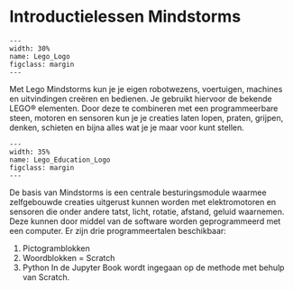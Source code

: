 # Introductielessen Mindstorms
```{figure} /LegoMindstorms/Figures/Lego_Logo.png
---
width: 30%
name: Lego_Logo
figclass: margin
---
```

Met Lego Mindstorms kun je je eigen robotwezens, voertuigen, machines en uitvindingen creëren en bedienen. Je gebruikt hiervoor de bekende LEGO® elementen. Door deze te combineren met een programmeerbare steen, motoren en sensoren kun je je creaties laten lopen, praten, grijpen, denken, schieten en bijna alles wat je je maar voor kunt stellen.
```{figure} /LegoMindstorms/Figures/Lego_Education_Logo.png
---
width: 35%
name: Lego_Education_Logo
figclass: margin
---
```
De basis van Mindstorms is een centrale besturingsmodule waarmee zelfgebouwde creaties uitgerust kunnen worden met elektromotoren en sensoren die onder andere tatst, licht, rotatie, afstand, geluid waarnemen. Deze kunnen door middel van de software worden geprogrammeerd met een computer. Er zijn drie programmeertalen beschikbaar:
1.	Pictogramblokken
2.	Woordblokken = Scratch
3.	Python
In de Jupyter Book wordt ingegaan op de methode met behulp van Scratch.
